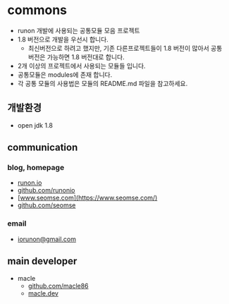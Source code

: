 # commons
- runon 개발에 사용되는 공통모듈 모음 프로젝트
- 1.8 버전으로 개발을 우선시 합니다.
  - 최신버전으로 하려고 했지만, 기존 다른프로젝트들이 1.8 버전이 많아서 공통 버전은 가능하면 1.8 버전대로 합니다. 
- 2개 이상의 프로젝트에서 사용되는 모듈들 입니다.
- 공통모듈은 modules에 존재 합니다.
- 각 공통 모듈의 사용법은 모듈의 README.md 파일을 참고하세요.

## 개발환경
- open jdk 1.8

## communication
### blog, homepage
- [runon.io](https://runon.io)
- [github.com/runonio](https://github.com/runonio)
- [www.seomse.com](https://www.seomse.com/)
- [github.com/seomse](https://github.com/seomse)

### email
- iorunon@gmail.com

## main developer
- macle
  -  [github.com/macle86](https://github.com/macle86)
  -  [macle.dev](https://macle.dev)
